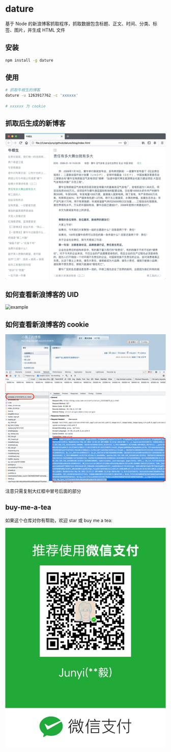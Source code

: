 # dature
基于 Node 的新浪博客抓取程序，抓取数据包含标题、正文、时间、分类、标签、图片，并生成 HTML 文件

## 安装

```bash
npm install -g dature 
```

## 使用

```bash
# 抓取牛根生的博客
dature -u 1263917762 -c 'xxxxxx'

# xxxxxx 为 cookie
```
## 抓取后生成的新博客
![example](https://raw.githubusercontent.com/junyiz/dature/master/images/example.jpg)

## 如何查看新浪博客的 UID
 
![example](https://raw.githubusercontent.com/junyiz/dature/master/images/sina.jpg)

## 如何查看新浪博客的 cookie

![cookie](https://raw.githubusercontent.com/junyiz/dature/master/images/cookie.png)

注意只需复制大红框中冒号后面的部分


## buy-me-a-tea
如果这个仓库对你有帮助，欢迎 star 或 buy me a tea:

![wechat](https://raw.githubusercontent.com/junyiz/dature/master/images/wechat.jpg)